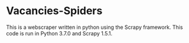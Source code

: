 # Vacancies-Spiders
This is a webscraper written in python using the Scrapy framework.
This code is run in Python 3.7.0 and Scrapy 1.5.1. 

